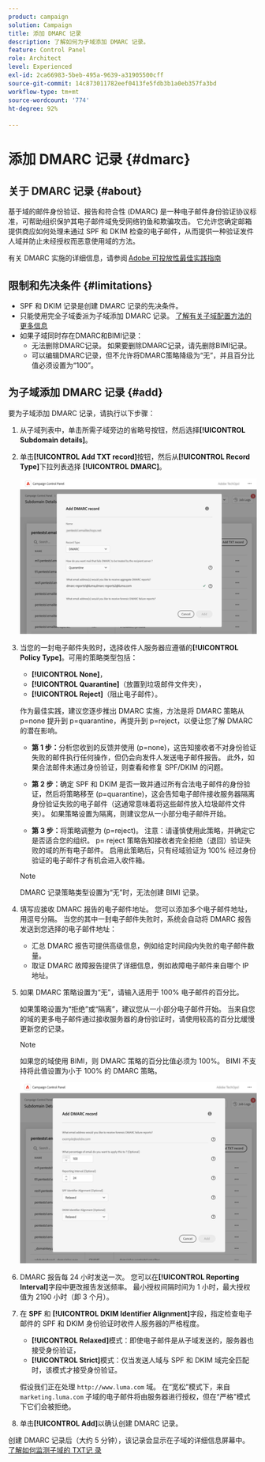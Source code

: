 ```yaml
---
product: campaign
solution: Campaign
title: 添加 DMARC 记录
description: 了解如何为子域添加 DMARC 记录。
feature: Control Panel
role: Architect
level: Experienced
exl-id: 2ca66983-5beb-495a-9639-a31905500cff
source-git-commit: 14c873011782eef0413fe5fdb3b1a0eb357fa3bd
workflow-type: tm+mt
source-wordcount: '774'
ht-degree: 92%

---
```


# 添加 DMARC 记录 {#dmarc}

## 关于 DMARC 记录 {#about}

基于域的邮件身份验证、报告和符合性 (DMARC) 是一种电子邮件身份验证协议标准，可帮助组织保护其电子邮件域免受网络钓鱼和欺骗攻击。 它允许您确定邮箱提供商应如何处理未通过 SPF 和 DKIM 检查的电子邮件，从而提供一种验证发件人域并防止未经授权而恶意使用域的方法。

有关 DMARC 实施的详细信息，请参阅 [Adobe 可投放性最佳实践指南](https://experienceleague.adobe.com/docs/deliverability-learn/deliverability-best-practice-guide/additional-resources/technotes/implement-dmarc.html?lang=zh-Hans)

## 限制和先决条件 {#limitations}

* SPF 和 DKIM 记录是创建 DMARC 记录的先决条件。
* 只能使用完全子域委派为子域添加 DMARC 记录。 [了解有关子域配置方法的更多信息](subdomains-branding.md#subdomain-delegation-methods)
* 如果子域同时存在DMARC和BIMI记录：
   * 无法删除DMARC记录。 如果要删除DMARC记录，请先删除BIMI记录。
   * 可以编辑DMARC记录，但不允许将DMARC策略降级为“无”，并且百分比值必须设置为“100”。

## 为子域添加 DMARC 记录 {#add}

要为子域添加 DMARC 记录，请执行以下步骤：

1. 从子域列表中，单击所需子域旁边的省略号按钮，然后选择&#x200B;**[!UICONTROL Subdomain details]**。

1. 单击&#x200B;**[!UICONTROL Add TXT record]**&#x200B;按钮，然后从&#x200B;**[!UICONTROL Record Type]**&#x200B;下拉列表选择 **[!UICONTROL DMARC]**。

   ![](assets/dmarc-add.png)

1. 当您的一封电子邮件失败时，选择收件人服务器应遵循的&#x200B;**[!UICONTROL Policy Type]**。可用的策略类型包括：

   * **[!UICONTROL None]**，
   * **[!UICONTROL Quarantine]**（放置到垃圾邮件文件夹），
   * **[!UICONTROL Reject]**（阻止电子邮件）。

   作为最佳实践，建议您逐步推出 DMARC 实施，方法是将 DMARC 策略从 p=none 提升到 p=quarantine，再提升到 p=reject，以便让您了解 DMARC 的潜在影响。

   * **第 1 步：**&#x200B;分析您收到的反馈并使用 (p=none)，这告知接收者不对身份验证失败的邮件执行任何操作，但仍会向发件人发送电子邮件报告。 此外，如果合法邮件未通过身份验证，则查看和修复 SPF/DKIM 的问题。

   * **第 2 步：**&#x200B;确定 SPF 和 DKIM 是否一致并通过所有合法电子邮件的身份验证，然后将策略移至 (p=quarantine)，这会告知电子邮件接收服务器隔离身份验证失败的电子邮件（这通常意味着将这些邮件放入垃圾邮件文件夹）。 如果策略设置为隔离，则建议您从一小部分电子邮件开始。

   * **第 3 步：**&#x200B;将策略调整为 (p=reject)。 注意：请谨慎使用此策略，并确定它是否适合您的组织。 p= reject 策略告知接收者完全拒绝（退回）验证失败的域的所有电子邮件。 启用此策略后，只有经域验证为 100% 经过身份验证的电子邮件才有机会进入收件箱。

   >[!NOTE]
   >
   > DMARC 记录策略类型设置为“无”时，无法创建 BIMI 记录。

1. 填写应接收 DMARC 报告的电子邮件地址。 您可以添加多个电子邮件地址，用逗号分隔。 当您的其中一封电子邮件失败时，系统会自动将 DMARC 报告发送到您选择的电子邮件地址：

   * 汇总 DMARC 报告可提供高级信息，例如给定时间段内失败的电子邮件数量。
   * 取证 DMARC 故障报告提供了详细信息，例如故障电子邮件来自哪个 IP 地址。

1. 如果 DMARC 策略设置为“无”，请输入适用于 100% 电子邮件的百分比。

   如果策略设置为“拒绝”或“隔离”，建议您从一小部分电子邮件开始。 当来自您的域的更多电子邮件通过接收服务器的身份验证时，请使用较高的百分比缓慢更新您的记录。

   >[!NOTE]
   >
   >如果您的域使用 BIMI，则 DMARC 策略的百分比值必须为 100%。 BIMI 不支持将此值设置为小于 100% 的 DMARC 策略。

   ![](assets/dmarc-add2.png)

1. DMARC 报告每 24 小时发送一次。 您可以在&#x200B;**[!UICONTROL Reporting Interval]**&#x200B;字段中更改报告发送频率。 最小授权间隔时间为 1 小时，最大授权值为 2190 小时（即 3 个月）。

1. 在 **SPF** 和 **[!UICONTROL DKIM Identifier Alignment]**&#x200B;字段，指定检查电子邮件的 SPF 和 DKIM 身份验证时收件人服务器的严格程度。

   * **[!UICONTROL Relaxed]**&#x200B;模式：即使电子邮件是从子域发送的，服务器也接受身份验证，
   * **[!UICONTROL Strict]**&#x200B;模式：仅当发送人域与 SPF 和 DKIM 域完全匹配时，该模式才接受身份验证。

   假设我们正在处理 `http://www.luma.com` 域。 在“宽松”模式下，来自 `marketing.luma.com` 子域的电子邮件将由服务器进行授权，但在“严格”模式下它们会被拒绝。

1. 单击&#x200B;**[!UICONTROL Add]**&#x200B;以确认创建 DMARC 记录。

创建 DMARC 记录后（大约 5 分钟），该记录会显示在子域的详细信息屏幕中。 [了解如何监测子域的 TXT记 录](gs-txt-records.md#monitor)
